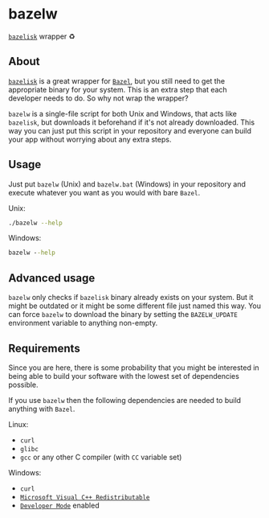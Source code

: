 # bazelw

[`bazelisk`](https://github.com/bazelbuild/bazelisk) wrapper ♻️

## About

[`bazelisk`](https://github.com/bazelbuild/bazelisk) is a great wrapper for [`Bazel`](https://bazel.build),
but you still need to get the appropriate binary for your system.
This is an extra step that each developer needs to do.
So why not wrap the wrapper?

`bazelw` is a single-file script for both Unix and Windows,
that acts like `bazelisk`,
but downloads it beforehand if it's not already downloaded.
This way you can just put this script in your repository
and everyone can build your app without worrying about any extra steps.

## Usage

Just put `bazelw` (Unix) and `bazelw.bat` (Windows) in your repository
and execute whatever you want as you would with bare `Bazel`.

Unix:

```sh
./bazelw --help
```

Windows:

```cmd
bazelw --help
```

## Advanced usage

`bazelw` only checks if `bazelisk` binary already exists on your system.
But it might be outdated or it might be some different file just named this way.
You can force `bazelw` to download the binary
by setting the `BAZELW_UPDATE` environment variable to anything non-empty.

## Requirements

Since you are here,
there is some probability that you might be interested
in being able to build your software with the lowest set of dependencies possible.

If you use `bazelw` then the following dependencies are needed to build anything with `Bazel`.

Linux:

- `curl`
- `glibc`
- `gcc` or any other C compiler (with `CC` variable set)

Windows:

- `curl`
- [`Microsoft Visual C++ Redistributable`](https://docs.microsoft.com/en-US/cpp/windows/latest-supported-vc-redist)
- [`Developer Mode`](https://docs.microsoft.com/en-us/windows/apps/get-started/enable-your-device-for-development) enabled

